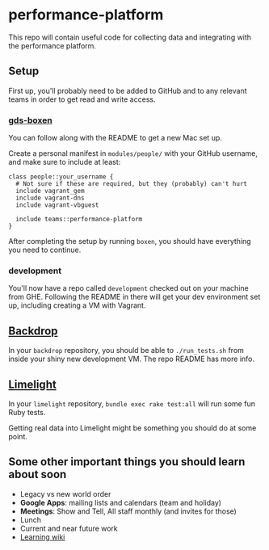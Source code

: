 performance-platform
====================

This repo will contain useful code for collecting data and integrating with
the performance platform.

## Setup

First up, you'll probably need to be added to GitHub and to any relevant
teams in order to get read and write access.

### [gds-boxen](https://github.com/alphagov/gds-boxen)

You can follow along with the README to get a new Mac set up.

Create a personal manifest in `modules/people/` with your GitHub username, and
make sure to include at least:

    class people::your_username {
      # Not sure if these are required, but they (probably) can't hurt
      include vagrant_gem
      include vagrant-dns
      include vagrant-vbguest

      include teams::performance-platform
    }

After completing the setup by running `boxen`, you should have everything you
need to continue.

### development

You'll now have a repo called `development` checked out on your machine from
GHE. Following the README in there will get your dev environment set up,
including creating a VM with Vagrant.

## [Backdrop](https://github.com/alphagov/backdrop)

In your `backdrop` repository, you should be able to `./run_tests.sh` from inside
your shiny new development VM. The repo README has more info.

## [Limelight](https://github.com/alphagov/limelight)

In your `limelight` repository, `bundle exec rake test:all` will run some fun
Ruby tests.

Getting real data into Limelight might be something you should do at some
point.

## Some other important things you should learn about soon

- Legacy vs new world order
- __Google Apps__: mailing lists and calendars (team and holiday)
- __Meetings__: Show and Tell, All staff monthly (and invites for those)
- Lunch
- Current and near future work
- [Learning wiki](https://github.com/alphagov/wiki/wiki)
